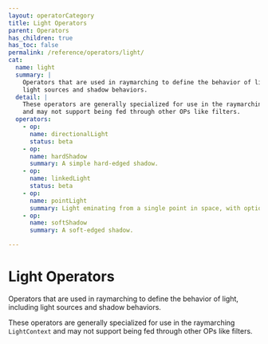 ```yaml
---
layout: operatorCategory
title: Light Operators
parent: Operators
has_children: true
has_toc: false
permalink: /reference/operators/light/
cat:
  name: light
  summary: |
    Operators that are used in raymarching to define the behavior of light, including
    light sources and shadow behaviors.
  detail: |
    These operators are generally specialized for use in the raymarching `LightContext`
    and may not support being fed through other OPs like filters.
  operators:
    - op:
      name: directionalLight
      status: beta
    - op:
      name: hardShadow
      summary: A simple hard-edged shadow.
    - op:
      name: linkedLight
      status: beta
    - op:
      name: pointLight
      summary: Light eminating from a single point in space, with optional distance attentuation.
    - op:
      name: softShadow
      summary: A soft-edged shadow.

---
```


# Light Operators

Operators that are used in raymarching to define the behavior of light, including
light sources and shadow behaviors.

These operators are generally specialized for use in the raymarching `LightContext`
and may not support being fed through other OPs like filters.
